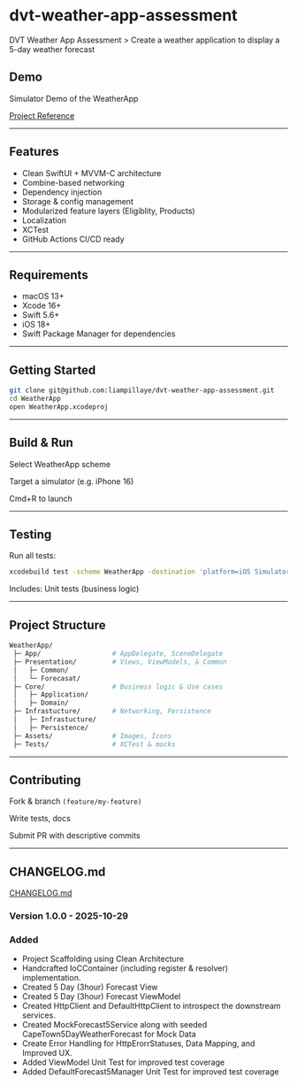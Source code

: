 # dvt-weather-app-assessment
DVT Weather App Assessment > Create a weather application to display a 5-day weather forecast

## Demo

Simulator Demo of the WeatherApp 

[Project Reference]()

---

## Features
- Clean SwiftUI + MVVM-C architecture
- Combine-based networking
- Dependency injection
- Storage & config management
- Modularized feature layers (Eligiblity, Products)
- Localization
- XCTest
- GitHub Actions CI/CD ready

---

## Requirements
- macOS 13+
- Xcode 16+
- Swift 5.6+
- iOS 18+
- Swift Package Manager for dependencies

---

## Getting Started
```bash
git clone git@github.com:liampillaye/dvt-weather-app-assessment.git
cd WeatherApp
open WeatherApp.xcodeproj
```

---

## Build & Run

Select WeatherApp scheme

Target a simulator (e.g. iPhone 16)

Cmd+R to launch

---

## Testing

Run all tests:

```bash
xcodebuild test -scheme WeatherApp -destination 'platform=iOS Simulator,name=iPhone 15'
```

Includes:
Unit tests (business logic)

---

## Project Structure
```bash
WeatherApp/
 ├─ App/                  # AppDelegate, SceneDelegate
 ├─ Presentation/         # Views, ViewModels, & Common
 │   ├─ Common/
 │   └─ Forecasat/
 ├─ Core/                 # Business logic & Use cases
 │   ├─ Application/
 │   ├─ Domain/
 ├─ Infrastucture/        # Networking, Persistence
 │   ├─ Infrastucture/
 │   ├─ Persistence/
 ├─ Assets/               # Images, Icons
 ├─ Tests/                # XCTest & mocks
```

---

## Contributing 

Fork & branch ```(feature/my-feature)```

Write tests, docs

Submit PR with descriptive commits

---

## CHANGELOG.md

[CHANGELOG.md](CHANGELOG.md)

### Version 1.0.0 - 2025-10-29
### Added
* Project Scaffolding using Clean Architecture
* Handcrafted IoCContainer (including register & resolver) implementation.
* Created 5 Day (3hour) Forecast View
* Created 5 Day (3hour) Forecast ViewModel
* Created HttpClient and DefaultHttpClient to introspect the downstream services.
* Created MockForecast5Service along with seeded CapeTown5DayWeatherForecast for Mock Data
* Create Error Handling for HttpErorrStatuses, Data Mapping, and Improved UX.
* Added ViewModel Unit Test for improved test coverage
* Added DefaultForecast5Manager Unit Test for improved test coverage